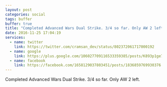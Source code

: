 ```yaml
---
layout: post
categories: social
tags: buffer
buffer: true
title: "Completed Advanced Wars Dual Strike. 3/4 so far. Only AW 2 left."
date: 2016-11-25 17:04:19
services: 
  - name: twitter
    link: https://twitter.com/cramsan_dev/status/802372061717000192
  - name: google
    link: https://plus.google.com/106027709116533359385/posts/K893p1ge7Qg
  - name: facebook
    link: https://facebook.com/1658129037803451/posts/1836859769930376
---
```

Completed Advanced Wars Dual Strike. 3/4 so far. Only AW 2 left.
